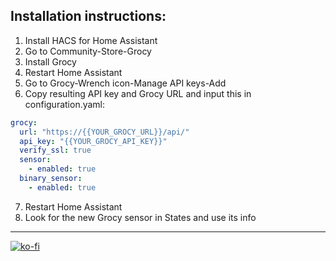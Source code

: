 ## Installation instructions:

1. Install HACS for Home Assistant
2. Go to Community-Store-Grocy
3. Install Grocy
4. Restart Home Assistant
5. Go to Grocy-Wrench icon-Manage API keys-Add
6. Copy resulting API key and Grocy URL and input this in configuration.yaml:

```yaml
grocy:
  url: "https://{{YOUR_GROCY_URL}}/api/"
  api_key: "{{YOUR_GROCY_API_KEY}}"
  verify_ssl: true
  sensor:
    - enabled: true
  binary_sensor:
    - enabled: true
```

7. Restart Home Assistant
8. Look for the new Grocy sensor in States and use its info

---
[![ko-fi](https://www.ko-fi.com/img/githubbutton_sm.svg)](https://ko-fi.com/X8X1LYUK)
